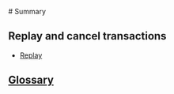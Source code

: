 ‌# Summary​

## Replay and cancel transactions

* [Replay](replay/README.md)

## [Glossary](GLOSSARY.md)
